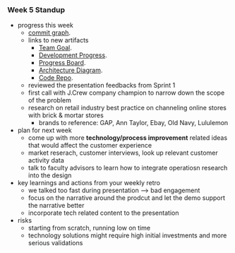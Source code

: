 ### Week 5 Standup

- progress this week
  - [commit graph](https://github.com/jf442/JCrewCT_CodeRepo/graphs/commit-activity).
  - links to new artifacts
    - [Team Goal](https://docs.google.com/document/d/1iM12yNmy1GhP-ksFScVJOj9Kns1BSlYSXrQ_8zsqIAg/edit#).
    - [Development Progress](https://docs.google.com/document/d/1iM12yNmy1GhP-ksFScVJOj9Kns1BSlYSXrQ_8zsqIAg/edit#).
    - [Progress Board](https://github.com/ct-product-challenge-2017/jcrew-brick-mortar/projects/1).
    - [Architecture Diagram](https://docs.google.com/document/d/1FBsHyKVpK-1rtBghizwBRCUFqoA-K3RAkYqksWTIljQ/edit).
    - [Code Repo](https://github.com/jf442/JCrewCT_CodeRepo).
  - reviewed the presentation feedbacks from Sprint 1
  - first call with J.Crew company champion to narrow down the scope of the problem
  - research on retail industry best practice on channeling online stores with brick & mortar stores
    - brands to reference: GAP, Ann Taylor, Ebay, Old Navy, Lululemon
- plan for next week
  - come up with more **technology/process improvement** related ideas that would affect the customer experience
  - market reserach, customer interviews, look up relevant customer activity data
  - talk to faculty advisors to learn how to integrate operatiosn research into the design
- key learnings and actions from your weekly retro
  - we talked too fast during presentation --> bad engagement 
  - focus on the narrative around the prodcut and let the demo support the narrative better
  - incorporate tech related content to the presentation 
- risks
  - starting from scratch, running low on time
  - technology solutions might require high initial investments and more serious validations


